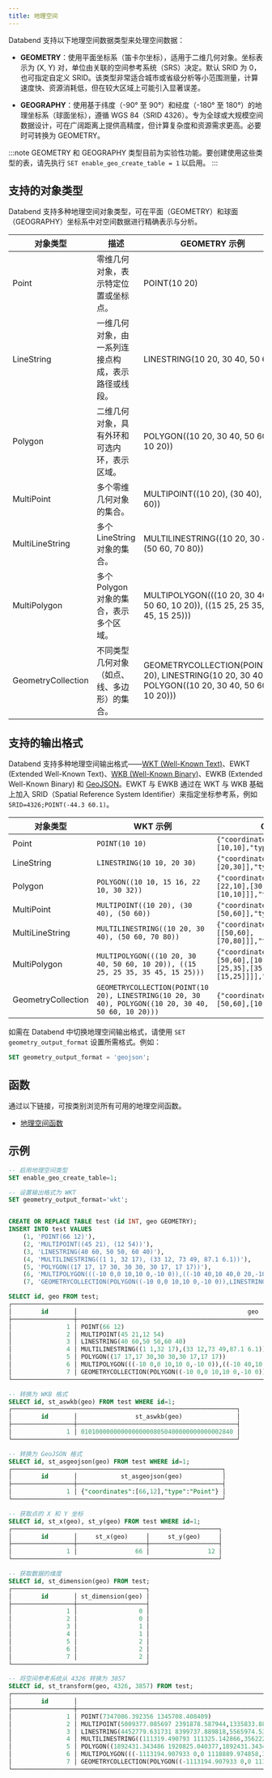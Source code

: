 ```yaml
---
title: 地理空间
---
```


Databend 支持以下地理空间数据类型来处理空间数据：

- **GEOMETRY**：使用平面坐标系（笛卡尔坐标），适用于二维几何对象。坐标表示为 (X, Y) 对，单位由关联的空间参考系统（SRS）决定。默认 SRID 为 0，也可指定自定义 SRID。该类型非常适合城市或省级分析等小范围测量，计算速度快、资源消耗低，但在较大区域上可能引入显著误差。

- **GEOGRAPHY**：使用基于纬度（-90° 至 90°）和经度（-180° 至 180°）的地理坐标系（球面坐标），遵循 WGS 84（SRID 4326）。专为全球或大规模空间数据设计，可在广阔距离上提供高精度，但计算复杂度和资源需求更高。必要时可转换为 GEOMETRY。

:::note
GEOMETRY 和 GEOGRAPHY 类型目前为实验性功能。要创建使用这些类型的表，请先执行 `SET enable_geo_create_table = 1` 以启用。
:::

## 支持的对象类型

Databend 支持多种地理空间对象类型，可在平面（GEOMETRY）和球面（GEOGRAPHY）坐标系中对空间数据进行精确表示与分析。

| 对象类型        | 描述                                                                                                     | GEOMETRY 示例                                                                                  | GEOGRAPHY 示例                                                                                  |
|--------------------|-----------------------------------------------------------------------------------------------------------------|---------------------------------------------------------------------------------------------------|----------------------------------------------------------------------------------------------------|
| Point              | 零维几何对象，表示特定位置或坐标点。                      | POINT(10 20)                                                                                      | POINT(-122.4194 37.7749)（旧金山坐标）                                               |
| LineString         | 一维几何对象，由一系列连接点构成，表示路径或线段。 | LINESTRING(10 20, 30 40, 50 60)                                                                   | LINESTRING(-122.4194 37.7749, -73.9352 40.7306)（旧金山至纽约）                        |
| Polygon            | 二维几何对象，具有外环和可选内环，表示区域。             | POLYGON((10 20, 30 40, 50 60, 10 20))                                                             | POLYGON((-122.5 37.7, -122.4 37.8, -122.3 37.7, -122.5 37.7))（旧金山某区域）          |
| MultiPoint         | 多个零维几何对象的集合。                                                    | MULTIPOINT((10 20), (30 40), (50 60))                                                             | MULTIPOINT((-122.4194 37.7749), (-73.9352 40.7306))（旧金山与纽约的点）         |
| MultiLineString    | 多个 LineString 对象的集合。                                                                    | MULTILINESTRING((10 20, 30 40), (50 60, 70 80))                                                   | MULTILINESTRING((-122.5 37.7, -122.4 37.8), (-122.3 37.7, -122.2 37.8))（城市多条路径） |
| MultiPolygon       | 多个 Polygon 对象的集合，表示多个区域。                               | MULTIPOLYGON(((10 20, 30 40, 50 60, 10 20)), ((15 25, 25 35, 35 45, 15 25)))                      | MULTIPOLYGON(((-122.5 37.7, -122.4 37.8, -122.3 37.7, -122.5 37.7)))（城市多个区域）  |
| GeometryCollection | 不同类型几何对象（如点、线、多边形）的集合。                      | GEOMETRYCOLLECTION(POINT(10 20), LINESTRING(10 20, 30 40), POLYGON((10 20, 30 40, 50 60, 10 20))) | GEOMETRYCOLLECTION(POINT(-122.4194 37.7749), LINESTRING(-122.5 37.7, -122.4 37.8))                 |

## 支持的输出格式

Databend 支持多种地理空间输出格式——[WKT (Well-Known Text)](https://en.wikipedia.org/wiki/Well-known_text_representation_of_geometry)、EWKT (Extended Well-Known Text)、[WKB (Well-Known Binary)](https://en.wikipedia.org/wiki/Well-known_text_representation_of_geometry#Well-known_binary)、EWKB (Extended Well-Known Binary) 和 [GeoJSON](https://geojson.org/)。EWKT 与 EWKB 通过在 WKT 与 WKB 基础上加入 SRID（Spatial Reference System Identifier）来指定坐标参考系，例如 `SRID=4326;POINT(-44.3 60.1)`。

| 对象类型        | WKT 示例                                                                                         | GeoJSON 示例                                                                                                   |
|--------------------|-----------------------------------------------------------------------------------------------------|-------------------------------------------------------------------------------------------------------------------|
| Point              | `POINT(10 10)`                                                                                      | `{"coordinates":[10,10],"type":"Point"}`                                                                          |
| LineString         | `LINESTRING(10 10, 20 30)`                                                                          | `{"coordinates":[[10,10],[20,30]],"type":"LineString"}`                                                           |
| Polygon            | `POLYGON((10 10, 15 16, 22 10, 30 32))`                                                             | `{"coordinates":[[[10,10],[15,16],[22,10],[30,32],[10,10]]],"type":"Polygon"}`                                    |
| MultiPoint         | `MULTIPOINT((10 20), (30 40), (50 60))`                                                             | `{"coordinates":[[10,20],[30,40],[50,60]],"type":"MultiPoint"}`                                                   |
| MultiLineString    | `MULTILINESTRING((10 20, 30 40), (50 60, 70 80))`                                                   | `{"coordinates":[[[10,20],[30,40]],[[50,60],[70,80]]],"type":"MultiLineString"}`                                  |
| MultiPolygon       | `MULTIPOLYGON(((10 20, 30 40, 50 60, 10 20)), ((15 25, 25 35, 35 45, 15 25)))`                      | `{"coordinates":[[[[10,20],[30,40],[50,60],[10,20]]],[[[15,25],[25,35],[35,45],[15,25]]]],"type":"MultiPolygon"}` |
| GeometryCollection | `GEOMETRYCOLLECTION(POINT(10 20), LINESTRING(10 20, 30 40), POLYGON((10 20, 30 40, 50 60, 10 20)))` | `{"coordinates":[[[10,20],[30,40],[50,60],[10,20]]],"type":"Polygon"}`                                            |

如需在 Databend 中切换地理空间输出格式，请使用 `SET geometry_output_format` 设置所需格式。例如：

```sql
SET geometry_output_format = 'geojson';
```

## 函数

通过以下链接，可按类别浏览所有可用的地理空间函数。

- [地理空间函数](../../20-sql-functions/09-geospatial-functions/index.md)

## 示例

```sql
-- 启用地理空间类型
SET enable_geo_create_table=1;

-- 设置输出格式为 WKT
SET geometry_output_format='wkt';


CREATE OR REPLACE TABLE test (id INT, geo GEOMETRY);
INSERT INTO test VALUES
    (1, 'POINT(66 12)'),
    (2, 'MULTIPOINT((45 21), (12 54))'),
    (3, 'LINESTRING(40 60, 50 50, 60 40)'),
    (4, 'MULTILINESTRING((1 1, 32 17), (33 12, 73 49, 87.1 6.1))'),
    (5, 'POLYGON((17 17, 17 30, 30 30, 30 17, 17 17))'),
    (6, 'MULTIPOLYGON(((-10 0,0 10,10 0,-10 0)),((-10 40,10 40,0 20,-10 40)))'),
    (7, 'GEOMETRYCOLLECTION(POLYGON((-10 0,0 10,10 0,-10 0)),LINESTRING(40 60, 50 50, 60 40), POINT(99 11))');

SELECT id, geo FROM test;
┌───────────────────────────────────────────────────────────────────────────────────────────────────────────────────┐
│        id       │                                               geo                                               │
├─────────────────┼─────────────────────────────────────────────────────────────────────────────────────────────────┤
│               1 │ POINT(66 12)                                                                                    │
│               2 │ MULTIPOINT(45 21,12 54)                                                                         │
│               3 │ LINESTRING(40 60,50 50,60 40)                                                                   │
│               4 │ MULTILINESTRING((1 1,32 17),(33 12,73 49,87.1 6.1))                                             │
│               5 │ POLYGON((17 17,17 30,30 30,30 17,17 17))                                                        │
│               6 │ MULTIPOLYGON(((-10 0,0 10,10 0,-10 0)),((-10 40,10 40,0 20,-10 40)))                            │
│               7 │ GEOMETRYCOLLECTION(POLYGON((-10 0,0 10,10 0,-10 0)),LINESTRING(40 60,50 50,60 40),POINT(99 11)) │
└───────────────────────────────────────────────────────────────────────────────────────────────────────────────────┘

-- 转换为 WKB 格式
SELECT id, st_aswkb(geo) FROM test WHERE id=1;
┌──────────────────────────────────────────────────────────────┐
│        id       │                st_aswkb(geo)               │
├─────────────────┼────────────────────────────────────────────┤
│               1 │ 010100000000000000008050400000000000002840 │
└──────────────────────────────────────────────────────────────┘

-- 转换为 GeoJSON 格式
SELECT id, st_asgeojson(geo) FROM test WHERE id=1;
┌──────────────────────────────────────────────────────────┐
│        id       │            st_asgeojson(geo)           │
├─────────────────┼────────────────────────────────────────┤
│               1 │ {"coordinates":[66,12],"type":"Point"} │
└──────────────────────────────────────────────────────────┘

-- 获取点的 X 和 Y 坐标
SELECT id, st_x(geo), st_y(geo) FROM test WHERE id=1;
┌─────────────────────────────────────────────────────────┐
│        id       │     st_x(geo)     │     st_y(geo)     │
├─────────────────┼───────────────────┼───────────────────┤
│               1 │                66 │                12 │
└─────────────────────────────────────────────────────────┘

-- 获取数据的维度
SELECT id, st_dimension(geo) FROM test;
┌─────────────────────────────────────┐
│        id       │ st_dimension(geo) │
├─────────────────┼───────────────────┤
│               1 │                 0 │
│               2 │                 0 │
│               3 │                 1 │
│               4 │                 1 │
│               5 │                 2 │
│               6 │                 2 │
│               7 │                 2 │
└─────────────────────────────────────┘

-- 将空间参考系统从 4326 转换为 3857
SELECT id, st_transform(geo, 4326, 3857) FROM test;
┌────────────────────────────────────────────────────────────────────────────────────────────────────────────────────────────────────────────────────────────────────────────────────────────────────────────────────────────────────────────────────────────────────┐
│        id       │                                                                                                           st_transform(geo, 4326, 3857)                                                                                                          │
├─────────────────┼──────────────────────────────────────────────────────────────────────────────────────────────────────────────────────────────────────────────────────────────────────────────────────────────────────────────────────────────────────────────────┤
│               1 │ POINT(7347086.392356 1345708.408409)                                                                                                                                                                                                             │
│               2 │ MULTIPOINT(5009377.085697 2391878.587944,1335833.889519 7170156.294)                                                                                                                                                                             │
│               3 │ LINESTRING(4452779.631731 8399737.889818,5565974.539664 6446275.841017,6679169.447596 4865942.279503)                                                                                                                                            │
│               4 │ MULTILINESTRING((111319.490793 111325.142866,3562223.705385 1920825.040377),(3673543.196178 1345708.408409,8126322.827909 6274861.394007,9695927.648094 680335.356476))                                                                          │
│               5 │ POLYGON((1892431.343486 1920825.040377,1892431.343486 3503549.843504,3339584.723798 3503549.843504,3339584.723798 1920825.040377,1892431.343486 1920825.040377))                                                                                 │
│               6 │ MULTIPOLYGON(((-1113194.907933 0,0 1118889.974858,1113194.907933 0,-1113194.907933 0)),((-1113194.907933 4865942.279503,1113194.907933 4865942.279503,0 2273030.926988,-1113194.907933 4865942.279503)))                                         │
│               7 │ GEOMETRYCOLLECTION(POLYGON((-1113194.907933 0,0 1118889.974858,1113194.907933 0,-1113194.907933 0)),LINESTRING(4452779.631731 8399737.889818,5565974.539664 6446275.841017,6679169.447596 4865942.279503),POINT(11020629.588534 1232106.801897)) │
└────────────────────────────────────────────────────────────────────────────────────────────────────────────────────────────────────────────────────────────────────────────────────────────────────────────────────────────────────────────────────────────────────┘
```
